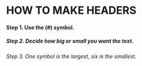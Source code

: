 # HOW TO MAKE HEADERS
#### Step 1. Use the (#) symbol.
##### Step 2. Decide how big or small you want the text.
###### Step 3. One symbol is the largest, six is the smallest.
